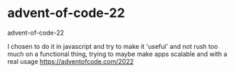 # advent-of-code-22
advent-of-code-22

I chosen to do it in javascript and try to make it 'useful' and not rush too much on a functional thing, trying to maybe make apps scalable and with a real usage
https://adventofcode.com/2022
